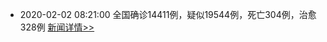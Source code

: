 
- 2020-02-02 08:21:00 全国确诊14411例，疑似19544例，死亡304例，治愈328例  [新闻详情>>](https://github.com/AlbertGithubHome/ChineseVictory/blob/master/PneumoniaMap/20200202080309.jpg)